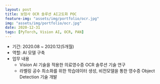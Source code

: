 ```yaml
---
layout: post
title: 보험사 OCR 솔루션 AI고도화 POC
feature-img: "assets/img/portfolio/ocr.jpg"
img: "assets/img/portfolio/ocr.jpg"
date: 2020-12-31
tags: [PyTorch, Vision AI, OCR, PAN]
---
```

 - 기간: 2020.08 ~ 2020.12(5개월)
 - 역할: AI 모델 구축
 - 업무 내용
   - Vision AI 기술을 적용한 의료영수증 OCR 솔루션 기술 연구
   - 라벨링 공수 최소화를 위한 학습데이터 생성, 비전모델을 통한 영수증 Object Detection 기술 개발
